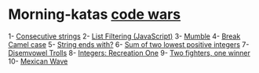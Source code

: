 # Morning-katas [code wars](https://www.codewars.com/dashboard)

1- [Consecutive strings](https://www.codewars.com/kata/56a5d994ac971f1ac500003e)
2- [List Filtering (JavaScript)](https://www.codewars.com/kata/reviews/5411f7ec17dc0b7b7e000231/groups/5411f7eed436bd316b000d18)
3- [Mumble](https://www.codewars.com/kata/5667e8f4e3f572a8f2000039/forks/javascript)
4- [Break Camel case](https://www.codewars.com/kata/5208f99aee097e6552000148/solutions/javascript/me/best_practice)
5- [String ends with?](https://www.codewars.com/kata/51f2d1cafc9c0f745c00037d/solutions/javascript/me/best_practice)
6- [Sum of two lowest positive integers](https://www.codewars.com/kata/558fc85d8fd1938afb000014/solutions/javascript)
7- [Disemvowel Trolls](https://www.codewars.com/kata/52fba66badcd10859f00097e/solutions/javascript/me/best_practice)
8- [Integers: Recreation One](https://www.codewars.com/kata/55aa075506463dac6600010d/solutions/javascript/me/best_practice)
9- [Two fighters, one winner](https://www.codewars.com/kata/577bd8d4ae2807c64b00045b/solutions/javascript/me/best_practice)
10- [Mexican Wave](https://www.codewars.com/kata/58f5c63f1e26ecda7e000029/solutions/javascript/me/best_practice)
 
